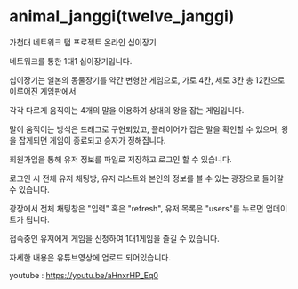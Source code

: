 # animal_janggi(twelve_janggi)
가천대 네트워크 텀 프로젝트 온라인 십이장기

네트워크를 통한 1대1 십이장기입니다.

십이장기는 일본의 동물장기를 약간 변형한 게임으로, 가로 4칸, 세로 3칸 총 12칸으로 이루어진 게임판에서 

각각 다르게 움직이는 4개의 말을 이용하여 상대의 왕을 잡는 게임입니다.

말이 움직이는 방식은 드래그로 구현되었고, 플레이어가 잡은 말을 확인할 수 있으며, 왕을 잡게되면 게임이 종료되고 승자가 정해집니다.



회원가입을 통해 유저 정보를 파일로 저장하고 로그인 할 수 있습니다.

로그인 시 전체 유저 채팅방, 유저 리스트와 본인의 정보를 볼 수 있는 광장으로 들어갈 수 있습니다.

광장에서 전체 채팅창은 "입력" 혹은 "refresh", 유저 목록은 "users"를 누르면 업데이트가 됩니다. 

접속중인 유저에게 게임을 신청하여 1대1게임을 즐길 수 있습니다.

자세한 내용은 유튜브영상에 업로드 되어있습니다.


youtube : https://youtu.be/aHnxrHP_Eq0
